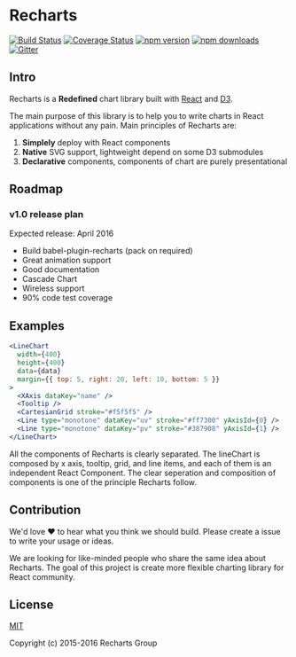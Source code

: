 # Recharts

[![Build Status](https://travis-ci.org/recharts/recharts.svg)](https://travis-ci.org/recharts/recharts)
[![Coverage Status](https://coveralls.io/repos/recharts/recharts/badge.svg?branch=master&service=github)](https://coveralls.io/github/recharts/recharts?branch=master)
[![npm version](https://badge.fury.io/js/recharts.svg)](http://badge.fury.io/js/recharts)
[![npm downloads](https://img.shields.io/npm/dm/recharts.svg?style=flat-square)](https://www.npmjs.com/package/recharts)
[![Gitter](https://badges.gitter.im/recharts/recharts.svg)](https://gitter.im/recharts/recharts?utm_source=badge&utm_medium=badge&utm_campaign=pr-badge)

## Intro

Recharts is a **Redefined** chart library built with [React](https://facebook.github.io/react/) and [D3](http://d3js.org).

The main purpose of this library is to help you to write charts in React applications without any pain. Main principles of Recharts are:

1. **Simplely** deploy with React components
1. **Native** SVG support, lightweight depend on some D3 submodules
1. **Declarative** components, components of chart are purely presentational

## Roadmap

### v1.0 release plan

Expected release: April 2016

- Build babel-plugin-recharts (pack on required)
- Great animation support
- Good documentation
- Cascade Chart
- Wireless support
- 90% code test coverage

## Examples

```jsx
<LineChart
  width={400}
  height={400}
  data={data}
  margin={{ top: 5, right: 20, left: 10, bottom: 5 }}
>
  <XAxis dataKey="name" />
  <Tooltip />
  <CartesianGrid stroke="#f5f5f5" />
  <Line type="monotone" dataKey="uv" stroke="#ff7300" yAxisId={0} />
  <Line type="monotone" dataKey="pv" stroke="#387908" yAxisId={1} />
</LineChart>
```

All the components of Recharts is clearly separated. The lineChart is composed by x axis, tooltip, grid, and line items, and each of them is an independent React Component. The clear seperation and composition of components is one of the principle Recharts follow.

## Contribution

We'd love :heart: to hear what you think we should build. Please create a issue to write your usage or ideas.

We are looking for like-minded people who share the same idea about Recharts. The goal of this project is create more flexible charting library for React community.

## License

[MIT](http://opensource.org/licenses/MIT)

Copyright (c) 2015-2016 Recharts Group
